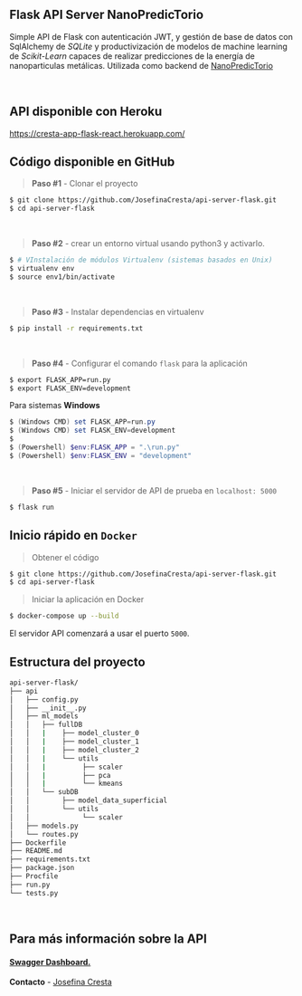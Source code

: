 ## Flask API Server NanoPredicTorio

Simple API de Flask con autenticación JWT, y gestión de base de datos con SqlAlchemy de _SQLite_ y productivización de modelos de machine learning de _Scikit-Learn_ capaces de realizar predicciones de la energía de nanoparticulas metálicas. Utilizada como backend de [NanoPredicTorio](https://nanopreditorio-cresta-app.herokuapp.com/)

<br />

## API disponible con Heroku

https://cresta-app-flask-react.herokuapp.com/

## Código disponible en GitHub

> **Paso #1** - Clonar el proyecto

```bash
$ git clone https://github.com/JosefinaCresta/api-server-flask.git
$ cd api-server-flask
```

<br />

> **Paso #2** - crear un entorno virtual usando python3 y activarlo.

```bash
$ # VInstalación de módulos Virtualenv (sistemas basados en Unix)
$ virtualenv env
$ source env1/bin/activate
```

<br />

> **Paso #3** - Instalar dependencias en virtualenv

```bash
$ pip install -r requirements.txt
```

<br />

> **Paso #4** - Configurar el comando `flask` para la aplicación

```bash
$ export FLASK_APP=run.py
$ export FLASK_ENV=development
```

Para sistemas **Windows**

```powershell
$ (Windows CMD) set FLASK_APP=run.py
$ (Windows CMD) set FLASK_ENV=development
$
$ (Powershell) $env:FLASK_APP = ".\run.py"
$ (Powershell) $env:FLASK_ENV = "development"
```

<br />

> **Paso #5** - Iniciar el servidor de API de prueba en `localhost: 5000`

```bash
$ flask run
```

## Inicio rápido en `Docker`

> Obtener el código

```bash
$ git clone https://github.com/JosefinaCresta/api-server-flask.git
$ cd api-server-flask
```

> Iniciar la aplicación en Docker

```bash
$ docker-compose up --build
```

El servidor API comenzará a usar el puerto `5000`.
<br />

## Estructura del proyecto

```bash
api-server-flask/
├── api
│   ├── config.py
│   ├── __init__.py
│   ├── ml_models
│   │   ├── fullDB
│   │   |    ├── model_cluster_0
│   │   |    ├── model_cluster_1
│   │   |    ├── model_cluster_2
│   │   |    └── utils
│   │   |         ├── scaler
│   │   |         ├── pca
│   │   |         └── kmeans
│   │   └── subDB
│   │        ├── model_data_superficial
│   │        └── utils
│   │             └── scaler
│   ├── models.py
│   └── routes.py
├── Dockerfile
├── README.md
├── requirements.txt
├── package.json
├── Procfile
├── run.py
└── tests.py
```

<br />

## Para más información sobre la API

#### [Swagger Dashboard.](https://cresta-app-flask-react.herokuapp.com/)

**Contacto** - [Josefina Cresta](https://github.com/JosefinaCresta#:~:text=can%20reach%20me-,in%20LinkedIn,-Customize%20your%20pins)
